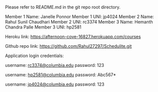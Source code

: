 Please refer to README.md in the git repo root directory.

Member 1 Name: Janelle Ponnor
Member 1 UNI: jp4024
Member 2 Name: Rahul Sunil Chaudhari
Member 2 UNI: rc3374
Member 3 Name: Hemanth Chandra Palle
Member 3 UNI: hp2581


Heroku link: https://afternoon-cove-16827.herokuapp.com/courses

Github repo link: https://github.com/Rahul27297/Schedulite.git


Application login credentials:

username: rc3374@columbia.edu
password: 123


username: hp2581@columbia.edu
password: Abc567*



username: jp4024@columbia.edu
password: 123
